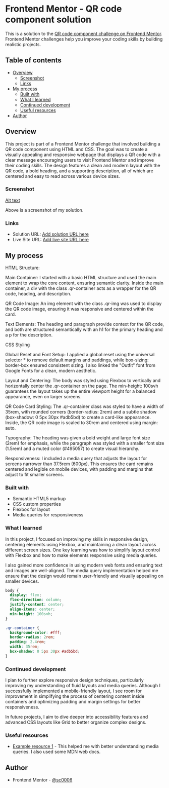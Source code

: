 # Frontend Mentor - QR code component solution

This is a solution to the [QR code component challenge on Frontend Mentor](https://www.frontendmentor.io/challenges/qr-code-component-iux_sIO_H). Frontend Mentor challenges help you improve your coding skills by building realistic projects.

## Table of contents

- [Overview](#overview)
  - [Screenshot](#screenshot)
  - [Links](#links)
- [My process](#my-process)
  - [Built with](#built-with)
  - [What I learned](#what-i-learned)
  - [Continued development](#continued-development)
  - [Useful resources](#useful-resources)
- [Author](#author)

## Overview

This project is part of a Frontend Mentor challenge that involved building a QR code component using HTML and CSS. The goal was to create a visually appealing and responsive webpage that displays a QR code with a clear message encouraging users to visit Frontend Mentor and improve their coding skills. The design features a clean and modern layout with the QR code, a bold heading, and a supporting description, all of which are centered and easy to read across various device sizes.

### Screenshot

[Alt text](<QR-Code solution.png>)

Above is a screenshot of my solution.

### Links

- Solution URL: [Add solution URL here](https://github.com/sc0006/qr-code-frontend-mentor)
- Live Site URL: [Add live site URL here](https://sc0006.github.io/qr-code-frontend-mentor/)

## My process

HTML Structure:

Main Container: I started with a basic HTML structure and used the main element to wrap the core content, ensuring semantic clarity. Inside the main container, a div with the class .qr-container acts as a wrapper for the QR code, heading, and description.

QR Code Image: An img element with the class .qr-img was used to display the QR code image, ensuring it was responsive and centered within the card.

Text Elements: The heading and paragraph provide context for the QR code, and both are structured semantically with an h1 for the primary heading and a p for the description.

CSS Styling

Global Reset and Font Setup: I applied a global reset using the universal selector \* to remove default margins and paddings, while box-sizing: border-box ensured consistent sizing. I also linked the "Outfit" font from Google Fonts for a clean, modern aesthetic.

Layout and Centering: The body was styled using Flexbox to vertically and horizontally center the .qr-container on the page. The min-height: 100svh guarantees the layout takes up the entire viewport height for a balanced appearance, even on larger screens.

QR Code Card Styling: The .qr-container class was styled to have a width of 35rem, with rounded corners (border-radius: 2rem) and a subtle shadow (box-shadow: 0 5px 30px #adb5bd) to create a card-like appearance. Inside, the QR code image is scaled to 30rem and centered using margin: auto.

Typography: The heading was given a bold weight and large font size (2rem) for emphasis, while the paragraph was styled with a smaller font size (1.5rem) and a muted color (#495057) to create visual hierarchy.

Responsiveness: I included a media query that adjusts the layout for screens narrower than 37.5rem (600px). This ensures the card remains centered and legible on mobile devices, with padding and margins that adjust to fit smaller screens.

### Built with

- Semantic HTML5 markup
- CSS custom properties
- Flexbox for layout
- Media queries for responsiveness

### What I learned

In this project, I focused on improving my skills in responsive design, centering elements using Flexbox, and maintaining a clean layout across different screen sizes. One key learning was how to simplify layout control with Flexbox and how to make elements responsive using media queries.

I also gained more confidence in using modern web fonts and ensuring text and images are well-aligned. The media query implementation helped me ensure that the design would remain user-friendly and visually appealing on smaller devices.

```css
body {
  display: flex;
  flex-direction: column;
  justify-content: center;
  align-items: center;
  min-height: 100svh;
}

.qr-container {
  background-color: #fff;
  border-radius: 2rem;
  padding: 2.4rem;
  width: 35rem;
  box-shadow: 0 5px 30px #adb5bd;
}
```

### Continued development

I plan to further explore responsive design techniques, particularly improving my understanding of fluid layouts and media queries. Although I successfully implemented a mobile-friendly layout, I see room for improvement in simplifying the process of centering content inside containers and optimizing padding and margin settings for better responsiveness.

In future projects, I aim to dive deeper into accessibility features and advanced CSS layouts like Grid to better organize complex designs.

### Useful resources

- [Example resource 1](https://www.w3schools.com/css/css3_mediaqueries.asp) - This helped me with better understanding media queries. I also used some MDN web docs.

## Author

- Frontend Mentor - [@sc0006](https://www.frontendmentor.io/profile/sc0006)
